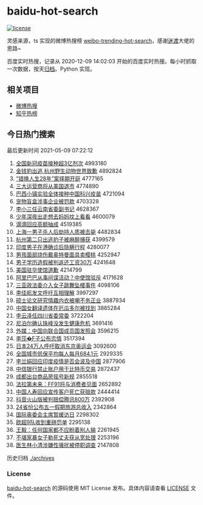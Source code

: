 # baidu-hot-search

[![license](https://img.shields.io/github/license/Arrackisarookie/baidu-hot-search)](https://github.com/Arrackisarookie/baidu-hot-search/blob/master/LICENSE)

灵感来源，ts 实现的微博热搜榜 [weibo-trending-hot-search](https://github.com/justjavac/weibo-trending-hot-search)，感谢[迷渡](https://github.com/justjavac)大佬的思路~

百度实时热搜，记录从 2020-12-09 14:02:03 开始的百度实时热搜。每小时抓取一次数据，按天[归档](./archives)。Python 实现。

## 相关项目
+ [微博热搜](https://github.com/Arrackisarookie/weibo-hot-search)
+ [知乎热榜](https://github.com/Arrackisarookie/zhihu-top-search)

## 今日热门搜索

<!-- Rank Begin -->

最后更新时间 2021-05-09 07:22:12

1. [全国新冠疫苗接种超3亿剂次](http://www.baidu.com/baidu?cl=3&tn=SE_baiduhomet8_jmjb7mjw&rsv_dl=fyb_top&fr=top1000&wd=%C8%AB%B9%FA%D0%C2%B9%DA%D2%DF%C3%E7%BD%D3%D6%D6%B3%AC3%D2%DA%BC%C1%B4%CE) 4993180
1. [金钱豹出逃 杭州野生动物世界致歉](http://www.baidu.com/baidu?cl=3&tn=SE_baiduhomet8_jmjb7mjw&rsv_dl=fyb_top&fr=top1000&wd=%BD%F0%C7%AE%B1%AA%B3%F6%CC%D3%20%BA%BC%D6%DD%D2%B0%C9%FA%B6%AF%CE%EF%CA%C0%BD%E7%D6%C2%C7%B8) 4892824
1. [“错换人生28年”案择期开庭](http://www.baidu.com/baidu?cl=3&tn=SE_baiduhomet8_jmjb7mjw&rsv_dl=fyb_top&fr=top1000&wd=%A1%B0%B4%ED%BB%BB%C8%CB%C9%FA28%C4%EA%A1%B1%B0%B8%D4%F1%C6%DA%BF%AA%CD%A5) 4777165
1. [三大运营商将从美国退市](http://www.baidu.com/baidu?cl=3&tn=SE_baiduhomet8_jmjb7mjw&rsv_dl=fyb_top&fr=top1000&wd=%C8%FD%B4%F3%D4%CB%D3%AA%C9%CC%BD%AB%B4%D3%C3%C0%B9%FA%CD%CB%CA%D0) 4774890
1. [巴西小镇实验全体接种中国科兴疫苗](http://www.baidu.com/baidu?cl=3&tn=SE_baiduhomet8_jmjb7mjw&rsv_dl=fyb_top&fr=top1000&wd=%B0%CD%CE%F7%D0%A1%D5%F2%CA%B5%D1%E9%C8%AB%CC%E5%BD%D3%D6%D6%D6%D0%B9%FA%BF%C6%D0%CB%D2%DF%C3%E7) 4721094
1. [宠物盲盒涉事企业被罚款](http://www.baidu.com/baidu?cl=3&tn=SE_baiduhomet8_jmjb7mjw&rsv_dl=fyb_top&fr=top1000&wd=%B3%E8%CE%EF%C3%A4%BA%D0%C9%E6%CA%C2%C6%F3%D2%B5%B1%BB%B7%A3%BF%EE) 4703328
1. [李小三任云南省委副书记](http://www.baidu.com/baidu?cl=3&tn=SE_baiduhomet8_jmjb7mjw&rsv_dl=fyb_top&fr=top1000&wd=%C0%EE%D0%A1%C8%FD%C8%CE%D4%C6%C4%CF%CA%A1%CE%AF%B8%B1%CA%E9%BC%C7) 4628367
1. [少年深夜出走想去妈妈坟上看看](http://www.baidu.com/baidu?cl=3&tn=SE_baiduhomet8_jmjb7mjw&rsv_dl=fyb_top&fr=top1000&wd=%C9%D9%C4%EA%C9%EE%D2%B9%B3%F6%D7%DF%CF%EB%C8%A5%C2%E8%C2%E8%B7%D8%C9%CF%BF%B4%BF%B4) 4600079
1. [滴滴回应高额抽成](http://www.baidu.com/baidu?cl=3&tn=SE_baiduhomet8_jmjb7mjw&rsv_dl=fyb_top&fr=top1000&wd=%B5%CE%B5%CE%BB%D8%D3%A6%B8%DF%B6%EE%B3%E9%B3%C9) 4519385
1. [上海一男子杀人后劫持人质被击毙](http://www.baidu.com/baidu?cl=3&tn=SE_baiduhomet8_jmjb7mjw&rsv_dl=fyb_top&fr=top1000&wd=%C9%CF%BA%A3%D2%BB%C4%D0%D7%D3%C9%B1%C8%CB%BA%F3%BD%D9%B3%D6%C8%CB%D6%CA%B1%BB%BB%F7%B1%D0) 4482834
1. [杭州第二只出逃豹子被麻醉捕获](http://www.baidu.com/baidu?cl=3&tn=SE_baiduhomet8_jmjb7mjw&rsv_dl=fyb_top&fr=top1000&wd=%BA%BC%D6%DD%B5%DA%B6%FE%D6%BB%B3%F6%CC%D3%B1%AA%D7%D3%B1%BB%C2%E9%D7%ED%B2%B6%BB%F1) 4399579
1. [印度男子在港确诊后隐瞒行程](http://www.baidu.com/baidu?cl=3&tn=SE_baiduhomet8_jmjb7mjw&rsv_dl=fyb_top&fr=top1000&wd=%D3%A1%B6%C8%C4%D0%D7%D3%D4%DA%B8%DB%C8%B7%D5%EF%BA%F3%D2%FE%C2%F7%D0%D0%B3%CC) 4280077
1. [男孩面部烧伤戴奥特曼面具卖樱桃](http://www.baidu.com/baidu?cl=3&tn=SE_baiduhomet8_jmjb7mjw&rsv_dl=fyb_top&fr=top1000&wd=%C4%D0%BA%A2%C3%E6%B2%BF%C9%D5%C9%CB%B4%F7%B0%C2%CC%D8%C2%FC%C3%E6%BE%DF%C2%F4%D3%A3%CC%D2) 4252947
1. [男子学历造假被判返还工资30万](http://www.baidu.com/baidu?cl=3&tn=SE_baiduhomet8_jmjb7mjw&rsv_dl=fyb_top&fr=top1000&wd=%C4%D0%D7%D3%D1%A7%C0%FA%D4%EC%BC%D9%B1%BB%C5%D0%B7%B5%BB%B9%B9%A4%D7%CA30%CD%F2) 4241648
1. [美国驻华使馆道歉](http://www.baidu.com/baidu?cl=3&tn=SE_baiduhomet8_jmjb7mjw&rsv_dl=fyb_top&fr=top1000&wd=%C3%C0%B9%FA%D7%A4%BB%AA%CA%B9%B9%DD%B5%C0%C7%B8) 4214799
1. [阿里巴巴从事间谍活动？中使馆驳斥](http://www.baidu.com/baidu?cl=3&tn=SE_baiduhomet8_jmjb7mjw&rsv_dl=fyb_top&fr=top1000&wd=%B0%A2%C0%EF%B0%CD%B0%CD%B4%D3%CA%C2%BC%E4%B5%FD%BB%EE%B6%AF%A3%BF%D6%D0%CA%B9%B9%DD%B2%B5%B3%E2) 4171628
1. [三亚政法委介入女子跳舞坠楼事件](http://www.baidu.com/baidu?cl=3&tn=SE_baiduhomet8_jmjb7mjw&rsv_dl=fyb_top&fr=top1000&wd=%C8%FD%D1%C7%D5%FE%B7%A8%CE%AF%BD%E9%C8%EB%C5%AE%D7%D3%CC%F8%CE%E8%D7%B9%C2%A5%CA%C2%BC%FE) 4098106
1. [李佳航发文呼吁互相理解](http://www.baidu.com/baidu?cl=3&tn=SE_baiduhomet8_jmjb7mjw&rsv_dl=fyb_top&fr=top1000&wd=%C0%EE%BC%D1%BA%BD%B7%A2%CE%C4%BA%F4%D3%F5%BB%A5%CF%E0%C0%ED%BD%E2) 3997297
1. [硕士论文研究情趣内衣被嘲不务正业](http://www.baidu.com/baidu?cl=3&tn=SE_baiduhomet8_jmjb7mjw&rsv_dl=fyb_top&fr=top1000&wd=%CB%B6%CA%BF%C2%DB%CE%C4%D1%D0%BE%BF%C7%E9%C8%A4%C4%DA%D2%C2%B1%BB%B3%B0%B2%BB%CE%F1%D5%FD%D2%B5) 3887934
1. [中国女翻译遗体在厄瓜多尔被找到](http://www.baidu.com/baidu?cl=3&tn=SE_baiduhomet8_jmjb7mjw&rsv_dl=fyb_top&fr=top1000&wd=%D6%D0%B9%FA%C5%AE%B7%AD%D2%EB%D2%C5%CC%E5%D4%DA%B6%F2%B9%CF%B6%E0%B6%FB%B1%BB%D5%D2%B5%BD) 3885284
1. [李云泽任四川省委常委](http://www.baidu.com/baidu?cl=3&tn=SE_baiduhomet8_jmjb7mjw&rsv_dl=fyb_top&fr=top1000&wd=%C0%EE%D4%C6%D4%F3%C8%CE%CB%C4%B4%A8%CA%A1%CE%AF%B3%A3%CE%AF) 3722204
1. [尼泊尔确认珠峰没发生健康危机](http://www.baidu.com/baidu?cl=3&tn=SE_baiduhomet8_jmjb7mjw&rsv_dl=fyb_top&fr=top1000&wd=%C4%E1%B2%B4%B6%FB%C8%B7%C8%CF%D6%E9%B7%E5%C3%BB%B7%A2%C9%FA%BD%A1%BF%B5%CE%A3%BB%FA) 3691416
1. [外媒：中国向联合国成员国发照会](http://www.baidu.com/baidu?cl=3&tn=SE_baiduhomet8_jmjb7mjw&rsv_dl=fyb_top&fr=top1000&wd=%CD%E2%C3%BD%A3%BA%D6%D0%B9%FA%CF%F2%C1%AA%BA%CF%B9%FA%B3%C9%D4%B1%B9%FA%B7%A2%D5%D5%BB%E1) 3596215
1. [李莎�F子公布恋情](http://www.baidu.com/baidu?cl=3&tn=SE_baiduhomet8_jmjb7mjw&rsv_dl=fyb_top&fr=top1000&wd=%C0%EE%C9%AF%95F%D7%D3%B9%AB%B2%BC%C1%B5%C7%E9) 3517394
1. [日本24万人呼吁取消东京奥运会](http://www.baidu.com/baidu?cl=3&tn=SE_baiduhomet8_jmjb7mjw&rsv_dl=fyb_top&fr=top1000&wd=%C8%D5%B1%BE24%CD%F2%C8%CB%BA%F4%D3%F5%C8%A1%CF%FB%B6%AB%BE%A9%B0%C2%D4%CB%BB%E1) 3092600
1. [全国城市低保平均每人每月684.1元](http://www.baidu.com/baidu?cl=3&tn=SE_baiduhomet8_jmjb7mjw&rsv_dl=fyb_top&fr=top1000&wd=%C8%AB%B9%FA%B3%C7%CA%D0%B5%CD%B1%A3%C6%BD%BE%F9%C3%BF%C8%CB%C3%BF%D4%C2684.1%D4%AA) 2929335
1. [李兰娟回应印度疫情是否会波及中国](http://www.baidu.com/baidu?cl=3&tn=SE_baiduhomet8_jmjb7mjw&rsv_dl=fyb_top&fr=top1000&wd=%C0%EE%C0%BC%BE%EA%BB%D8%D3%A6%D3%A1%B6%C8%D2%DF%C7%E9%CA%C7%B7%F1%BB%E1%B2%A8%BC%B0%D6%D0%B9%FA) 2877906
1. [中信银行禁止账户用于比特币交易](http://www.baidu.com/baidu?cl=3&tn=SE_baiduhomet8_jmjb7mjw&rsv_dl=fyb_top&fr=top1000&wd=%D6%D0%D0%C5%D2%F8%D0%D0%BD%FB%D6%B9%D5%CB%BB%A7%D3%C3%D3%DA%B1%C8%CC%D8%B1%D2%BD%BB%D2%D7) 2872437
1. [成都出台商品房摇号新规](http://www.baidu.com/baidu?cl=3&tn=SE_baiduhomet8_jmjb7mjw&rsv_dl=fyb_top&fr=top1000&wd=%B3%C9%B6%BC%B3%F6%CC%A8%C9%CC%C6%B7%B7%BF%D2%A1%BA%C5%D0%C2%B9%E6) 2855518
1. [法拉第未来：FF91将与消费者见面](http://www.baidu.com/baidu?cl=3&tn=SE_baiduhomet8_jmjb7mjw&rsv_dl=fyb_top&fr=top1000&wd=%B7%A8%C0%AD%B5%DA%CE%B4%C0%B4%A3%BAFF91%BD%AB%D3%EB%CF%FB%B7%D1%D5%DF%BC%FB%C3%E6) 2652892
1. [中国人寿回应宣传客户死亡获赔款](http://www.baidu.com/baidu?cl=3&tn=SE_baiduhomet8_jmjb7mjw&rsv_dl=fyb_top&fr=top1000&wd=%D6%D0%B9%FA%C8%CB%CA%D9%BB%D8%D3%A6%D0%FB%B4%AB%BF%CD%BB%A7%CB%C0%CD%F6%BB%F1%C5%E2%BF%EE) 2444414
1. [抖音火山版被判赔偿腾讯800万](http://www.baidu.com/baidu?cl=3&tn=SE_baiduhomet8_jmjb7mjw&rsv_dl=fyb_top&fr=top1000&wd=%B6%B6%D2%F4%BB%F0%C9%BD%B0%E6%B1%BB%C5%D0%C5%E2%B3%A5%CC%DA%D1%B6800%CD%F2) 2392908
1. [24省份公布五一假期旅游总收入](http://www.baidu.com/baidu?cl=3&tn=SE_baiduhomet8_jmjb7mjw&rsv_dl=fyb_top&fr=top1000&wd=24%CA%A1%B7%DD%B9%AB%B2%BC%CE%E5%D2%BB%BC%D9%C6%DA%C2%C3%D3%CE%D7%DC%CA%D5%C8%EB) 2342864
1. [国际奥委会主席暂缓访日](http://www.baidu.com/baidu?cl=3&tn=SE_baiduhomet8_jmjb7mjw&rsv_dl=fyb_top&fr=top1000&wd=%B9%FA%BC%CA%B0%C2%CE%AF%BB%E1%D6%F7%CF%AF%D4%DD%BB%BA%B7%C3%C8%D5) 2298302
1. [欧超9队收到重磅罚单](http://www.baidu.com/baidu?cl=3&tn=SE_baiduhomet8_jmjb7mjw&rsv_dl=fyb_top&fr=top1000&wd=%C5%B7%B3%AC9%B6%D3%CA%D5%B5%BD%D6%D8%B0%F5%B7%A3%B5%A5) 2295138
1. [王毅：任何国家都不应盼着别人输](http://www.baidu.com/baidu?cl=3&tn=SE_baiduhomet8_jmjb7mjw&rsv_dl=fyb_top&fr=top1000&wd=%CD%F5%D2%E3%A3%BA%C8%CE%BA%CE%B9%FA%BC%D2%B6%BC%B2%BB%D3%A6%C5%CE%D7%C5%B1%F0%C8%CB%CA%E4) 2261945
1. [不堪家暴女子勒死丈夫获从宽处理](http://www.baidu.com/baidu?cl=3&tn=SE_baiduhomet8_jmjb7mjw&rsv_dl=fyb_top&fr=top1000&wd=%B2%BB%BF%B0%BC%D2%B1%A9%C5%AE%D7%D3%C0%D5%CB%C0%D5%C9%B7%F2%BB%F1%B4%D3%BF%ED%B4%A6%C0%ED) 2253196
1. [医生林小清涉嫌性骚扰被停职调查](http://www.baidu.com/baidu?cl=3&tn=SE_baiduhomet8_jmjb7mjw&rsv_dl=fyb_top&fr=top1000&wd=%D2%BD%C9%FA%C1%D6%D0%A1%C7%E5%C9%E6%CF%D3%D0%D4%C9%A7%C8%C5%B1%BB%CD%A3%D6%B0%B5%F7%B2%E9) 2147808
<!-- Rank End -->

历史归档 [./archives](./archives)

### License

[baidu-hot-search](https://github.com/Arrackisarookie/baidu-hot-search) 的源码使用 MIT License 发布。具体内容请查看 [LICENSE](./LICENSE) 文件。
